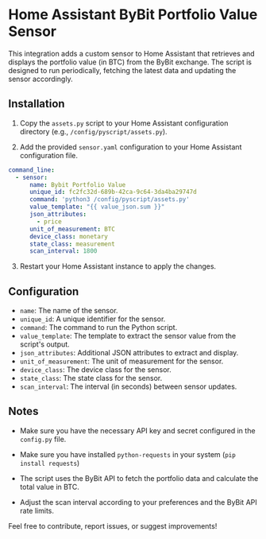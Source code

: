 # Home Assistant ByBit Portfolio Value Sensor

This integration adds a custom sensor to Home Assistant that retrieves and displays the portfolio value (in BTC) from the ByBit exchange. The script is designed to run periodically, fetching the latest data and updating the sensor accordingly.

## Installation

1. Copy the `assets.py` script to your Home Assistant configuration directory (e.g., `/config/pyscript/assets.py`).

2. Add the provided `sensor.yaml` configuration to your Home Assistant configuration file.

```yaml
command_line:
  - sensor:
      name: Bybit Portfolio Value
      unique_id: fc2fc32d-689b-42ca-9c64-3da4ba29747d
      command: 'python3 /config/pyscript/assets.py'
      value_template: "{{ value_json.sum }}"
      json_attributes:
        - price
      unit_of_measurement: BTC
      device_class: monetary
      state_class: measurement
      scan_interval: 1800
```

3. Restart your Home Assistant instance to apply the changes.

## Configuration

- `name`: The name of the sensor.
- `unique_id`: A unique identifier for the sensor.
- `command`: The command to run the Python script.
- `value_template`: The template to extract the sensor value from the script's output.
- `json_attributes`: Additional JSON attributes to extract and display.
- `unit_of_measurement`: The unit of measurement for the sensor.
- `device_class`: The device class for the sensor.
- `state_class`: The state class for the sensor.
- `scan_interval`: The interval (in seconds) between sensor updates.

## Notes

- Make sure you have the necessary API key and secret configured in the `config.py` file.

- Make sure you have installed `python-requests` in your system (`pip install requests`)

- The script uses the ByBit API to fetch the portfolio data and calculate the total value in BTC.

- Adjust the scan interval according to your preferences and the ByBit API rate limits.

Feel free to contribute, report issues, or suggest improvements!
